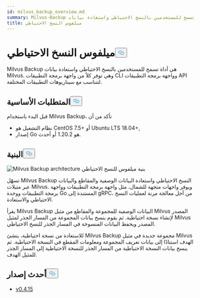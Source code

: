 ```yaml
---
id: milvus_backup_overview.md
summary: Milvus-Backup هي أداة تسمح للمستخدمين بالنسخ الاحتياطي واستعادة بيانات Milvus.
title: ميلفوس النسخ الاحتياطي
---
```

<h1 id="Milvus-Backup" class="common-anchor-header">ميلفوس النسخ الاحتياطي<button data-href="#Milvus-Backup" class="anchor-icon" translate="no">
      <svg translate="no"
        aria-hidden="true"
        focusable="false"
        height="20"
        version="1.1"
        viewBox="0 0 16 16"
        width="16"
      >
        <path
          fill="#0092E4"
          fill-rule="evenodd"
          d="M4 9h1v1H4c-1.5 0-3-1.69-3-3.5S2.55 3 4 3h4c1.45 0 3 1.69 3 3.5 0 1.41-.91 2.72-2 3.25V8.59c.58-.45 1-1.27 1-2.09C10 5.22 8.98 4 8 4H4c-.98 0-2 1.22-2 2.5S3 9 4 9zm9-3h-1v1h1c1 0 2 1.22 2 2.5S13.98 12 13 12H9c-.98 0-2-1.22-2-2.5 0-.83.42-1.64 1-2.09V6.25c-1.09.53-2 1.84-2 3.25C6 11.31 7.55 13 9 13h4c1.45 0 3-1.69 3-3.5S14.5 6 13 6z"
        ></path>
      </svg>
    </button></h1><p>Milvus Backup هي أداة تسمح للمستخدمين بالنسخ الاحتياطي واستعادة بيانات Milvus. وهي توفر كلاً من واجهة برمجة التطبيقات CLI وواجهة برمجة التطبيقات API لتتناسب مع سيناريوهات التطبيقات المختلفة.</p>
<h2 id="Prerequisites" class="common-anchor-header">المتطلبات الأساسية<button data-href="#Prerequisites" class="anchor-icon" translate="no">
      <svg translate="no"
        aria-hidden="true"
        focusable="false"
        height="20"
        version="1.1"
        viewBox="0 0 16 16"
        width="16"
      >
        <path
          fill="#0092E4"
          fill-rule="evenodd"
          d="M4 9h1v1H4c-1.5 0-3-1.69-3-3.5S2.55 3 4 3h4c1.45 0 3 1.69 3 3.5 0 1.41-.91 2.72-2 3.25V8.59c.58-.45 1-1.27 1-2.09C10 5.22 8.98 4 8 4H4c-.98 0-2 1.22-2 2.5S3 9 4 9zm9-3h-1v1h1c1 0 2 1.22 2 2.5S13.98 12 13 12H9c-.98 0-2-1.22-2-2.5 0-.83.42-1.64 1-2.09V6.25c-1.09.53-2 1.84-2 3.25C6 11.31 7.55 13 9 13h4c1.45 0 3-1.69 3-3.5S14.5 6 13 6z"
        ></path>
      </svg>
    </button></h2><p>قبل البدء باستخدام Milvus Backup، تأكد من أن</p>
<ul>
<li>نظام التشغيل هو CentOS 7.5+ أو Ubuntu LTS 18.04+,</li>
<li>إصدار Go هو 1.20.2 أو أحدث.</li>
</ul>
<h2 id="Architecture" class="common-anchor-header">البنية<button data-href="#Architecture" class="anchor-icon" translate="no">
      <svg translate="no"
        aria-hidden="true"
        focusable="false"
        height="20"
        version="1.1"
        viewBox="0 0 16 16"
        width="16"
      >
        <path
          fill="#0092E4"
          fill-rule="evenodd"
          d="M4 9h1v1H4c-1.5 0-3-1.69-3-3.5S2.55 3 4 3h4c1.45 0 3 1.69 3 3.5 0 1.41-.91 2.72-2 3.25V8.59c.58-.45 1-1.27 1-2.09C10 5.22 8.98 4 8 4H4c-.98 0-2 1.22-2 2.5S3 9 4 9zm9-3h-1v1h1c1 0 2 1.22 2 2.5S13.98 12 13 12H9c-.98 0-2-1.22-2-2.5 0-.83.42-1.64 1-2.09V6.25c-1.09.53-2 1.84-2 3.25C6 11.31 7.55 13 9 13h4c1.45 0 3-1.69 3-3.5S14.5 6 13 6z"
        ></path>
      </svg>
    </button></h2><p>
  
   <span class="img-wrapper"> <img translate="no" src="/docs/v2.6.x/assets/milvus_backup_architecture.png" alt="Milvus Backup architecture" class="doc-image" id="milvus-backup-architecture" />
   </span> <span class="img-wrapper"> <span>بنية ميلفوس للنسخ الاحتياطي</span> </span></p>
<p>تسهّل Milvus Backup النسخ الاحتياطي واستعادة البيانات الوصفية والمقاطع والبيانات عبر مثيلات Milvus. ويوفر واجهات متجهة للشمال، مثل واجهة برمجة التطبيقات وواجهة برمجة التطبيقات ووحدة Go المستندة إلى gRPC، من أجل معالجة مرنة لعمليات النسخ الاحتياطي والاستعادة.</p>
<p>يقرأ Milvus Backup البيانات الوصفية للمجموعة والمقاطع من مثيل Milvus المصدر لإنشاء نسخة احتياطية. ثم يقوم بنسخ بيانات المجموعة من المسار الجذر لمثيل Milvus المصدر ويحفظ البيانات المنسوخة في المسار الجذر للنسخ الاحتياطي.</p>
<p>للاستعادة من نسخة احتياطية، ينشئ Milvus Backup مجموعة جديدة في مثيل Milvus الهدف استنادًا إلى بيانات تعريف المجموعة ومعلومات المقطع في النسخة الاحتياطية. ثم ينسخ بيانات النسخة الاحتياطية من المسار الجذر للنسخة الاحتياطية إلى المسار الجذر للمثيل الهدف.</p>
<h2 id="Latest-release" class="common-anchor-header">أحدث إصدار<button data-href="#Latest-release" class="anchor-icon" translate="no">
      <svg translate="no"
        aria-hidden="true"
        focusable="false"
        height="20"
        version="1.1"
        viewBox="0 0 16 16"
        width="16"
      >
        <path
          fill="#0092E4"
          fill-rule="evenodd"
          d="M4 9h1v1H4c-1.5 0-3-1.69-3-3.5S2.55 3 4 3h4c1.45 0 3 1.69 3 3.5 0 1.41-.91 2.72-2 3.25V8.59c.58-.45 1-1.27 1-2.09C10 5.22 8.98 4 8 4H4c-.98 0-2 1.22-2 2.5S3 9 4 9zm9-3h-1v1h1c1 0 2 1.22 2 2.5S13.98 12 13 12H9c-.98 0-2-1.22-2-2.5 0-.83.42-1.64 1-2.09V6.25c-1.09.53-2 1.84-2 3.25C6 11.31 7.55 13 9 13h4c1.45 0 3-1.69 3-3.5S14.5 6 13 6z"
        ></path>
      </svg>
    </button></h2><ul>
<li><a href="https://github.com/zilliztech/milvus-backup/releases/tag/v0.4.15">v0.4.15</a></li>
</ul>
